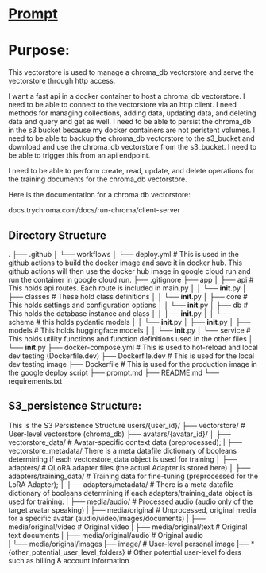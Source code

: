 # [Prompt](https://claude.ai/chat/452b6ba1-91ed-44a0-b8cc-58bbe124387f)


# Purpose:
This vectorstore is used to manage a chroma_db vectorstore and serve the vectorstore through http access.

I want a fast api in a docker container to host a chroma_db vectorstore. I need to be able to connect to the vectorstore via an http client. I need methods for managing collections, adding data, updating data, and deleting data and query and get as well. I need to be able to persist the chroma_db in the s3 bucket because my docker containers are not peristent volumes. I need to be able to backup the chroma_db vectorstore to the s3_bucket and download and use the chroma_db vectorstore from the s3_bucket. I need to be able to trigger this from an api endpoint. 

I need to be able to perform create, read, update, and delete operations for the training documents for the chroma_db vectorstore. 

Here is the documentation for a chroma db vectorstore: 

docs.trychroma.com/docs/run-chroma/client-server

## Directory Structure

.
├── .github
│   └── workflows
│       └── deploy.yml # This is used in the github actions to build the docker image and save it in docker hub. This github actions will then use the docker hub image in google cloud run and run the container in google cloud run.
├── .gitignore
├── app
│   ├── api # This holds api routes. Each route is included in main.py
│   │   └── __init__.py
│   ├── classes # These hold class definitions
│   │   └── __init__.py 
│   ├── core # This holds settings and configuration options
│   │   └── __init__.py
│   ├── db # This holds the database instance and class
│   │   ├── __init__.py
│   │   └── schema # this holds pydantic models
│   │       └── __init__.py
│   ├── __init__.py
│   ├── models # This holds huggingface models
│   │   └── __init__.py
│   └── service # This holds utility functions and function definitions used in the other files
│       └── __init__.py
├── docker-compose.yml # This is used to hot-reload and local dev testing (Dockerfile.dev)
├── Dockerfile.dev # This is used for the local dev testing image
├── Dockerfile # This is used for the production image in the google deploy script
├── prompt.md
├── README.md
└── requirements.txt

## S3_persistence Structure:
This is the S3 Persistence Structure
users/{user_id}/
├── vectorstore/                   # User-level vectorstore (chroma_db)
├── avatars/{avatar_id}/
│   ├── vectorstore_data/          # Avatar-specific context data (preprocessed);
|   ├── vectorstore_metadata/ There is a meta datafile dictionary of booleans determining if each vectorstore_data object is used for training
│   ├── adapters/                  # QLoRA adapter files (the actual Adapter is stored here)
│   ├── adapters/training_data/    # Training data for fine-tuning (preprocessed for the LoRA Adapter); 
│   ├── adapters/metadata/    # There is a meta datafile dictionary of booleans determining if each adapters/training_data object is used for training.
|   ├── media/audio/               # Processed audio (audio only of the target avatar speaking)
|   ├── media/original             # Unprocessed, original media for a specific avatar (audio/video/images/documents)
|   ├── media/original/video               # Original video 
|   ├── media/original/text                # Original text documents 
|   ├── media/original/audio               # Original audio  
|   └── media/original/images
|── image/                         # User-level personal image
|── *{other_potential_user_level_folders}  # Other potential user-level folders such as billing & account information
